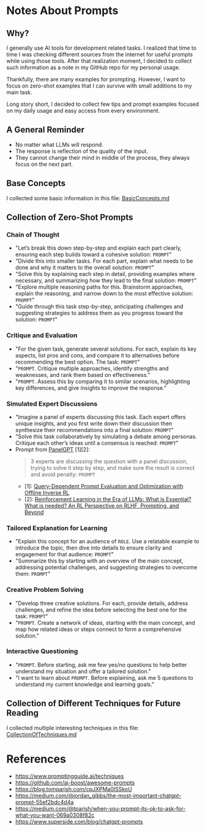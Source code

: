 # Notes About Prompts

## Why?

I generally use AI tools for development related tasks.
I realized that time to time I was checking different sources from the internet for useful prompts while using those tools.
After that realization moment, I decided to collect such information as a note in my GitHub repo for my personal usage.

Thankfully, there are many examples for prompting. However, I want to focus on zero-shot examples that I can survive with small additions to my main task.

Long story short, I decided to collect few tips and prompt examples focused on my daily usage and easy access from every environment.

## A General Reminder

- No matter what LLMs will respond.
- The response is reflection of the quality of the input.
- They cannot change their mind in middle of the process, they always focus on the next part.

## Base Concepts

I collected some basic information in this file: [BasicConcepts.md](BasicConcepts.md)

## Collection of Zero-Shot Prompts

### Chain of Thought

- "Let’s break this down step-by-step and explain each part clearly, ensuring each step builds toward a cohesive solution: `PROMPT`"
- "Divide this into smaller tasks. For each part, explain what needs to be done and why it matters to the overall solution: `PROMPT`"
- "Solve this by explaining each step in detail, providing examples where necessary, and summarizing how they lead to the final solution: `PROMPT`"
- "Explore multiple reasoning paths for this. Brainstorm approaches, explain the reasoning, and narrow down to the most effective solution: `PROMPT`"
- "Guide through this task step-by-step, anticipating challenges and suggesting strategies to address them as you progress toward the solution: `PROMPT`"

### Critique and Evaluation

- "For the given task, generate several solutions. For each, explain its key aspects, list pros and cons, and compare it to alternatives before recommending the best option. The task: `PROMPT`"
- "`PROMPT`. Critique multiple approaches, identify strengths and weaknesses, and rank them based on effectiveness."
- "`PROMPT`. Assess this by comparing it to similar scenarios, highlighting key differences, and give insights to improve the response."

### Simulated Expert Discussions

- "Imagine a panel of experts discussing this task. Each expert offers unique insights, and you first write down their discussion then synthesize their recommendations into a final solution: `PROMPT`"
- "Solve this task collaboratively by simulating a debate among personas. Critique each other’s ideas until a consensus is reached: `PROMPT`"
- Prompt from [PanelGPT](https://github.com/holarissun/PanelGPT) [1][2]:
  > 3 experts are discussing the question with a panel discussion, trying to solve it step by step, and make sure the result is correct and avoid penalty: `PROMPT`
	- [1]: [Query-Dependent Prompt Evaluation and Optimization with Offline Inverse RL](https://openreview.net/forum?id=N6o0ZtPzTg)
	- [2]: [Reinforcement Learning in the Era of LLMs: What is Essential? What is needed? An RL Perspective on RLHF, Prompting, and Beyond](https://arxiv.org/abs/2310.06147)

### Tailored Explanation for Learning

- "Explain this concept for an audience of `ROLE`. Use a relatable example to introduce the topic, then dive into details to ensure clarity and engagement for that audience: `PROMPT`"
- "Summarize this by starting with an overview of the main concept, addressing potential challenges, and suggesting strategies to overcome them: `PROMPT`"

### Creative Problem Solving

- "Develop three creative solutions. For each, provide details, address challenges, and refine the idea before selecting the best one for the task: `PROMPT`"
- "`PROMPT`. Create a network of ideas, starting with the main concept, and map how related ideas or steps connect to form a comprehensive solution."

### Interactive Questioning

- "`PROMPT`. Before starting, ask me few yes/no questions to help better understand my situation and offer a tailored solution."
- "I want to learn about `PROMPT`. Before explaining, ask me 5 questions to understand my current knowledge and learning goals."

## Collection of Different Techniques for Future Reading

I collected multiple interesting techniques in this file: [CollectionOfTechniques.md](CollectionOfTechniques.md)

# References

- https://www.promptingguide.ai/techniques
- https://github.com/ai-boost/awesome-prompts
- https://blog.tomparish.com/cpJXPMa0lSSkoU
- https://medium.com/@jordan_gibbs/the-most-important-chatgpt-prompt-55ef2bdc4d4a
- https://medium.com/@tparish/when-you-prompt-its-ok-to-ask-for-what-you-want-069a0308f82c
- https://www.superside.com/blog/chatgpt-prompts

